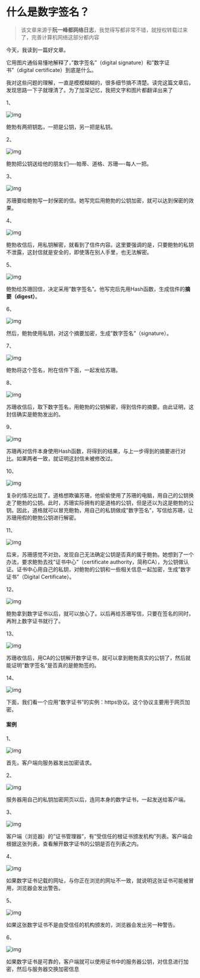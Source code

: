 # 什么是数字签名？

> 该文章来源于**阮一峰都网络日志**，我觉得写都非常不错，就授权转载过来了，完善计算机网络这部分都内容

今天，我读到一篇好文章。

它用图片通俗易懂地解释了，”数字签名”（digital signature）和”数字证书”（digital certificate）到底是什么。

我对这些问题的理解，一直是模模糊糊的，很多细节搞不清楚。读完这篇文章后，发现思路一下子就理清了。为了加深记忆，我把文字和图片都翻译出来了

1、

![img](https://user-gold-cdn.xitu.io/2019/8/4/16c5a342f7edf507?w=550&h=311&f=png&s=30024)

鲍勃有两把钥匙，一把是公钥，另一把是私钥。

2、

![img](https://user-gold-cdn.xitu.io/2019/8/4/16c5a363cfacd60a?w=600&h=277&f=png&s=44677)

鲍勃把公钥送给他的朋友们—-帕蒂、道格、苏珊—-每人一把。

3、

![img](https://user-gold-cdn.xitu.io/2019/8/4/16c5a3680a2c4263?w=600&h=247&f=png&s=33440)

苏珊要给鲍勃写一封保密的信。她写完后用鲍勃的公钥加密，就可以达到保密的效果。

4、

![img](https://user-gold-cdn.xitu.io/2019/8/4/16c5a36df91f206e?w=600&h=276&f=png&s=35177)

鲍勃收信后，用私钥解密，就看到了信件内容。这里要强调的是，只要鲍勃的私钥不泄露，这封信就是安全的，即使落在别人手里，也无法解密。

5、

![img](https://user-gold-cdn.xitu.io/2019/8/4/16c5a37188008812?w=550&h=291&f=png&s=43707)

鲍勃给苏珊回信，决定采用”数字签名”。他写完后先用Hash函数，生成信件的**摘要（digest）**。

6、

![img](https://user-gold-cdn.xitu.io/2019/8/4/16c5a3788c6ac279?w=550&h=245&f=png&s=13132)

然后，鲍勃使用私钥，对这个摘要加密，生成”数字签名”（signature）。

7、

![img](https://user-gold-cdn.xitu.io/2019/8/4/16c5a37c07636063?w=550&h=304&f=png&s=44131)

鲍勃将这个签名，附在信件下面，一起发给苏珊。

8、

![img](https://user-gold-cdn.xitu.io/2019/8/4/16c5a37f017f60d7?w=550&h=170&f=png&s=11350)

苏珊收信后，取下数字签名，用鲍勃的公钥解密，得到信件的摘要。由此证明，这封信确实是鲍勃发出的。

9、

![img](https://user-gold-cdn.xitu.io/2019/8/4/16c5a3828e96690b?w=550&h=296&f=png&s=46830)

苏珊再对信件本身使用Hash函数，将得到的结果，与上一步得到的摘要进行对比。如果两者一致，就证明这封信未被修改过。

10、

![img](https://user-gold-cdn.xitu.io/2019/8/4/16c5a386ae32f387?w=550&h=272&f=png&s=31544)

复杂的情况出现了。道格想欺骗苏珊，他偷偷使用了苏珊的电脑，用自己的公钥换走了鲍勃的公钥。此时，苏珊实际拥有的是道格的公钥，但是还以为这是鲍勃的公钥。因此，道格就可以冒充鲍勃，用自己的私钥做成”数字签名”，写信给苏珊，让苏珊用假的鲍勃公钥进行解密。

11、

![img](https://user-gold-cdn.xitu.io/2019/8/4/16c5a389b205f033?w=650&h=427&f=png&s=38567)

后来，苏珊感觉不对劲，发现自己无法确定公钥是否真的属于鲍勃。她想到了一个办法，要求鲍勃去找”证书中心”（certificate authority，简称CA），为公钥做认证。证书中心用自己的私钥，对鲍勃的公钥和一些相关信息一起加密，生成”数字证书”（Digital Certificate）。

12、

![img](https://user-gold-cdn.xitu.io/2019/8/4/16c5a38e8c260a4b?w=549&h=430&f=png&s=69792)

鲍勃拿到数字证书以后，就可以放心了。以后再给苏珊写信，只要在签名的同时，再附上数字证书就行了。

13、

![img](https://user-gold-cdn.xitu.io/2019/8/4/16c5a392ff20aefd?w=550&h=356&f=png&s=30001)

苏珊收信后，用CA的公钥解开数字证书，就可以拿到鲍勃真实的公钥了，然后就能证明”数字签名”是否真的是鲍勃签的。

14、

![img](https://user-gold-cdn.xitu.io/2019/8/4/16c5a39898815b9e?w=550&h=399&f=png&s=110184)

下面，我们看一个应用”数字证书”的实例：https协议。这个协议主要用于网页加密。

#### 案例

1、

![img](https://user-gold-cdn.xitu.io/2019/8/4/16c5a39c6bb9cd1c?w=550&h=300&f=png&s=32912)

首先，客户端向服务器发出加密请求。

2、

![img](https://user-gold-cdn.xitu.io/2019/8/4/16c5a3a01ee6b51f?w=550&h=286&f=png&s=34749)

服务器用自己的私钥加密网页以后，连同本身的数字证书，一起发送给客户端。

3、

![img](https://user-gold-cdn.xitu.io/2019/8/4/16c5a3a3de3ce605?w=676&h=536&f=png&s=42600)

客户端（浏览器）的”证书管理器”，有”受信任的根证书颁发机构”列表。客户端会根据这张列表，查看解开数字证书的公钥是否在列表之内。

4、

![img](https://user-gold-cdn.xitu.io/2019/8/4/16c5a3aa86188396?w=550&h=312&f=png&s=32763)

如果数字证书记载的网址，与你正在浏览的网址不一致，就说明这张证书可能被冒用，浏览器会发出警告。

5、

![img](https://user-gold-cdn.xitu.io/2019/8/4/16c5a3aeae6acc02?w=510&h=349&f=png&s=116824)

如果这张数字证书不是由受信任的机构颁发的，浏览器会发出另一种警告。

6、

![img](https://user-gold-cdn.xitu.io/2019/8/4/16c5a3b40d8668a4?w=550&h=312&f=png&s=32798)

如果数字证书是可靠的，客户端就可以使用证书中的服务器公钥，对信息进行加密，然后与服务器交换加密信息